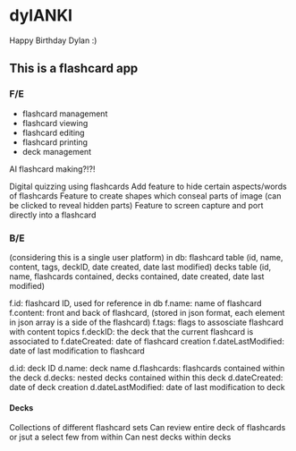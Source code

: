 # dylANKI
Happy Birthday Dylan :)

## This is a flashcard app

### F/E
- flashcard management
- flashcard viewing
- flashcard editing
- flashcard printing
- deck management

AI flashcard making?!?!

Digital quizzing using flashcards
Add feature to hide certain aspects/words of flashcards
Feature to create shapes which conseal parts of image (can be clicked to reveal hidden parts)
Feature to screen capture and port directly into a flashcard

### B/E 
(considering this is a single user platform)
in db:
	flashcard table (id, name, content, tags, deckID, date created, date last modified)
 	decks table (id, name, flashcards contained, decks contained, date created, date last modified)

f.id: flashcard ID, used for reference in db
f.name: name of flashcard
f.content: front and back of flashcard, (stored in json format, each element in json array is a side of the flashcard) 
f.tags: flags to assosciate flashcard with content topics
f.deckID: the deck that the current flashcard is associated to
f.dateCreated: date of flashcard creation
f.dateLastModified: date of last modification to flashcard

d.id: deck ID
d.name: deck name
d.flashcards: flashcards contained within the deck
d.decks: nested decks contained within this deck
d.dateCreated: date of deck creation
d.dateLastModified: date of last modification to deck

#### Decks
Collections of different flashcard sets
Can review entire deck of flashcards or jsut a select few from within
Can nest decks within decks
